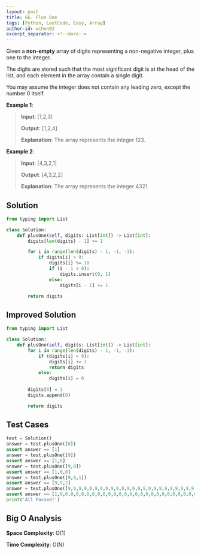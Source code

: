 ```yaml
---
layout: post
title: 66. Plus One
tags: [Python, LeetCode, Easy, Array]
author-id: wchen02
excerpt_separator: <!--more-->
---
```


Given a **non-empty** array of digits representing a non-negative integer, plus one to the integer.

The digits are stored such that the most significant digit is at the head of the list, and each element in the array contain a single digit.

You may assume the integer does not contain any leading zero, except the number 0 itself.
<!--more-->

**Example 1**:
> **Input**: 
> [1,2,3]
>
> **Output**: 
> [1,2,4]
>
> **Explanation**: 
> The array represents the integer 123.

**Example 2**:
> **Input**: 
> [4,3,2,1]
>
> **Output**: 
> [4,3,2,2]
>
> **Explanation**: 
> The array represents the integer 4321.

## Solution
```python
from typing import List

class Solution:
    def plusOne(self, digits: List[int]) -> List[int]:
        digits[len(digits) - 1] += 1

        for i in range(len(digits) - 1, -1, -1):
            if digits[i] > 9:
                digits[i] %= 10
                if (i - 1 < 0):
                    digits.insert(0, 1)
                else:
                    digits[i - 1] += 1

        return digits
```

## Improved Solution
```python
from typing import List

class Solution:
    def plusOne(self, digits: List[int]) -> List[int]:
        for i in range(len(digits) - 1, -1, -1):
            if (digits[i] < 9):
                digits[i] += 1
                return digits
            else:
                digits[i] = 0
        
        digits[0] = 1
        digits.append(0)

        return digits
```

## Test Cases
```python
test = Solution()
answer = test.plusOne([0])
assert answer == [1]
answer = test.plusOne([9])
assert answer == [1,0]
answer = test.plusOne([9,9])
assert answer == [1,0,0]
answer = test.plusOne([9,9,1])
assert answer == [9,9,2]
answer = test.plusOne([9,9,9,9,9,9,9,9,9,9,9,9,9,9,9,9,9,9,9,9,9,9,9,9,9,9,9,9,9,9,9,9,9,9,9,9,9,9,9,9])
assert answer == [1,0,0,0,0,0,0,0,0,0,0,0,0,0,0,0,0,0,0,0,0,0,0,0,0,0,0,0,0,0,0,0,0,0,0,0,0,0,0,0,0]
print('All Passed!')
```

## Big O Analysis
**Space Complexity**: O(1)

**Time Complexity**: O(N)